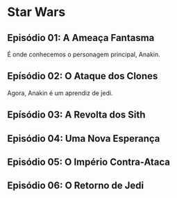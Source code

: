 # Star Wars

## Episódio 01: A Ameaça Fantasma

É onde conhecemos o personagem principal, Anakin.

## Epísódio 02: O Ataque dos Clones

Agora, Anakin é um aprendiz de jedi.

## Epísódio 03: A Revolta dos Sith

## Episódio 04: Uma Nova Esperança

## Episódio 05: O Império Contra-Ataca

## Episódio 06: O Retorno de Jedi
